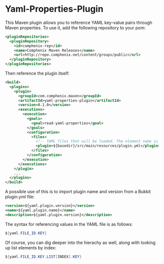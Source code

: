 Yaml-Properties-Plugin
===========

This Maven plugin allows you to reference YAML key-value pairs through Maven properties. To use it,
add the following repository to your pom:
```xml
<pluginRepositories>
  <pluginRepository>
    <id>comphenix-rep</id>
    <name>Comphenix Maven Releases</name>
    <url>http://repo.comphenix.net/content/groups/public</url>
  </pluginRepository>
</pluginRepositories>
```
Then reference the plugin itself:
```xml
<build>
  <plugins>
    <plugin>
      <groupId>com.comphenix.maven</groupId>
	  <artifactId>yaml-properties-plugin</artifactId>
	  <version>0.1.0</version>
	  <executions>
	    <execution>
		  <goals>
		    <goal>read-yaml-properties</goal>
		  </goals>
		  <configuration>
		    <files>
			  <!-- YAML files that will be loaded. The element name is the file ID. -->
		      <plugin>${basedir}/src/main/resources/plugin.yml</plugin>
		    </files>
          </configuration> 
		</execution>
      </executions>  
    </plugin>
	...
  </plugins>
</build>
```
A possible use of this is to import plugin name and version from a Bukkit plugin.yml file:
```xml
<version>${yaml.plugin.version}</version>
<name>${yaml.plugin.name}</name>
<description>${yaml.plugin.version}</description>
```
The syntax for referencing values in the YAML file is as follows:
```java
${yaml.FILE_ID.KEY}
```
Of course, you can dig deeper into the hierachy as well, along with looking up list elements by index:
```java
${yaml.FILE_ID.KEY.LIST[INDEX].KEY}
```
